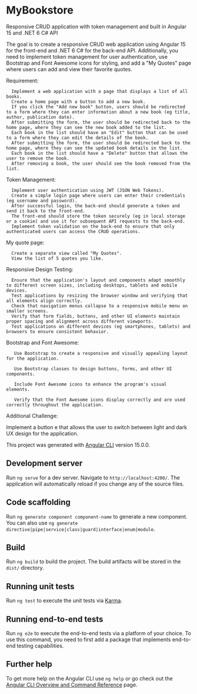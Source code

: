 # MyBookstore

Responsive CRUD application with token management and built in Angular 15 and .NET 6 C# API

 

 The goal is to create a responsive CRUD web application using Angular 15 for the front-end and .NET 6 C# for the back-end API. Additionally, you need to implement token management for user authentication, use Bootstrap and Font Awesome icons for styling, and add a "My Quotes" page where users can add and view their favorite quotes.

 

Requirement:

 

      Implement a web application with a page that displays a list of all books.
      Create a home page with a button to add a new book.
      If you click the "Add new book" button, users should be redirected to a form where they can enter information about a new book (eg title, author, publication date).
      After submitting the form, the user should be redirected back to the home page, where they can see the new book added to the list.
      Each book in the list should have an "Edit" button that can be used to a form where they can edit the details of the book.
      After submitting the form, the user should be redirected back to the home page, where they can see the updated book details in the list.
      Each book in the list should have a "Delete" button that allows the user to remove the book.
      After removing a book, the user should see the book removed from the list.

 

Token Management:

 

      Implement user authentication using JWT (JSON Web Tokens).
      Create a simple login page where users can enter their credentials (eg username and password).
      After successful login, the back-end should generate a token and send it back to the front-end.
      The front-end should store the token securely (eg in local storage or a cookie) and use it for subsequent API requests to the back-end.
      Implement token validation on the back-end to ensure that only authenticated users can access the CRUD operations.

 

My quote page:

 

      Create a separate view called "My Quotes".
      View the list of 5 quotes you like.

 

Responsive Design Testing:

 

      Ensure that the application's layout and components adapt smoothly to different screen sizes, including desktops, tablets and mobile devices.
      Test applications by resizing the browser window and verifying that all elements align correctly.
      Check that navigation menus collapse to a responsive mobile menu on smaller screens.
      Verify that form fields, buttons, and other UI elements maintain proper spacing and alignment across different viewports.
      Test applications on different devices (eg smartphones, tablets) and browsers to ensure consistent behavior.

 

Bootstrap and Font Awesome:

 

       Use Bootstrap to create a responsive and visually appealing layout for the application.

       Use Bootstrap classes to design buttons, forms, and other UI components.

       Include Font Awesome icons to enhance the program's visual elements.

       Verify that the Font Awesome icons display correctly and are used correctly throughout the application.

 

Additional Challenge:

 

Implement a button e that allows the user to switch between light and dark UX design for the application.



This project was generated with [Angular CLI](https://github.com/angular/angular-cli) version 15.0.0.

## Development server

Run `ng serve` for a dev server. Navigate to `http://localhost:4200/`. The application will automatically reload if you change any of the source files.

## Code scaffolding

Run `ng generate component component-name` to generate a new component. You can also use `ng generate directive|pipe|service|class|guard|interface|enum|module`.

## Build

Run `ng build` to build the project. The build artifacts will be stored in the `dist/` directory.

## Running unit tests

Run `ng test` to execute the unit tests via [Karma](https://karma-runner.github.io).

## Running end-to-end tests

Run `ng e2e` to execute the end-to-end tests via a platform of your choice. To use this command, you need to first add a package that implements end-to-end testing capabilities.

## Further help

To get more help on the Angular CLI use `ng help` or go check out the [Angular CLI Overview and Command Reference](https://angular.io/cli) page.
